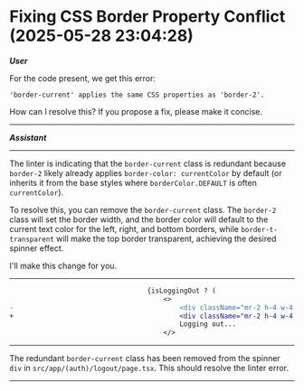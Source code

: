 <!-- Generated by SpecStory -->

# Fixing CSS Border Property Conflict (2025-05-28 23:04:28)

_**User**_

For the code present, we get this error:
```
'border-current' applies the same CSS properties as 'border-2'.
```
How can I resolve this? If you propose a fix, please make it concise.

---

_**Assistant**_



---

The linter is indicating that the `border-current` class is redundant because `border-2` likely already applies `border-color: currentColor` by default (or inherits it from the base styles where `borderColor.DEFAULT` is often `currentColor`).

To resolve this, you can remove the `border-current` class. The `border-2` class will set the border width, and the border color will default to the current text color for the left, right, and bottom borders, while `border-t-transparent` will make the top border transparent, achieving the desired spinner effect.

I'll make this change for you.


---

```diff
                                  {isLoggingOut ? (
                                      <>
-                                         <div className="mr-2 h-4 w-4 animate-spin rounded-full border-2 border-current border-t-transparent"></div>
+                                         <div className="mr-2 h-4 w-4 animate-spin rounded-full border-2 border-t-transparent"></div>
                                          Logging out...
                                      </>
```

---

The redundant `border-current` class has been removed from the spinner `div` in `src/app/(auth)/logout/page.tsx`. This should resolve the linter error.

---


